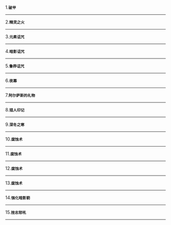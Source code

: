 1.**`破甲`**

------------


2.**`精灵之火`**

------------


3.**`元素诅咒`**

------------


4.**`暗影诅咒`**

------------


5.**`鲁莽诅咒`**

------------


6.**`夜幕`**

------------


7.**`阿尔萨斯的礼物`**

------------

8.**`猎人印记`**

------------

9.**`深冬之寒`**

------------


10.**`腐蚀术`**

------------

11.**`腐蚀术`**

------------

12.**`腐蚀术`**

------------

13.**`腐蚀术`**

------------

14.**`强化暗影箭`**

------------


15.**`挫志怒吼`**

------------







